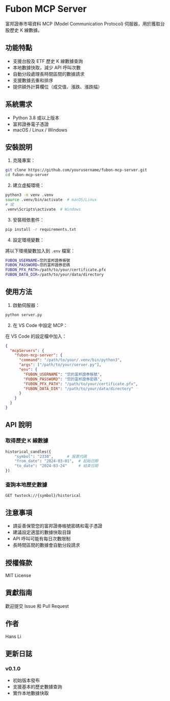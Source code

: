 # Fubon MCP Server

富邦證券市場資料 MCP (Model Communication Protocol) 伺服器，用於獲取台股歷史 K 線數據。

## 功能特點

- 支援台股及 ETF 歷史 K 線數據查詢
- 本地數據快取，減少 API 呼叫次數
- 自動分段處理長時間區間的數據請求
- 支援數據去重和排序
- 提供額外計算欄位（成交值、漲跌、漲跌幅）

## 系統需求

- Python 3.8 或以上版本
- 富邦證券電子憑證
- macOS / Linux / Windows

## 安裝說明

1. 克隆專案：

```bash
git clone https://github.com/yourusername/fubon-mcp-server.git
cd fubon-mcp-server
```

2. 建立虛擬環境：

```bash
python3 -m venv .venv
source .venv/bin/activate  # macOS/Linux
# 或
.venv\Scripts\activate  # Windows
```

3. 安裝相依套件：

```bash
pip install -r requirements.txt
```

4. 設定環境變數：

將以下環境變數加入到 `.env` 檔案：

```bash
FUBON_USERNAME=您的富邦證券帳號
FUBON_PASSWORD=您的富邦證券密碼
FUBON_PFX_PATH=/path/to/your/certificate.pfx
FUBON_DATA_DIR=/path/to/your/data/directory
```

## 使用方法

1. 啟動伺服器：

```bash
python server.py
```

2. 在 VS Code 中設定 MCP：

在 VS Code 的設定檔中加入：

```json
{
  "mcpServers": {
    "fubon-mcp-server": {
      "command": "/path/to/your/.venv/bin/python3",
      "args": ["/path/to/your/server.py"],
      "env": {
        "FUBON_USERNAME": "您的富邦證券帳號",
        "FUBON_PASSWORD": "您的富邦證券密碼",
        "FUBON_PFX_PATH": "/path/to/your/certificate.pfx",
        "FUBON_DATA_DIR": "/path/to/your/data/directory"
      }
    }
  }
}
```

## API 說明

### 取得歷史 K 線數據

```python
historical_candles({
    "symbol": "2330",      # 股票代碼
    "from_date": "2024-03-01",  # 起始日期
    "to_date": "2024-03-24"     # 結束日期
})
```

### 查詢本地歷史數據

```
GET twstock://{symbol}/historical
```

## 注意事項

- 請妥善保管您的富邦證券帳號密碼和電子憑證
- 建議設定適當的數據快取目錄
- API 呼叫可能有每日次數限制
- 長時間區間的數據會自動分段請求

## 授權條款

MIT License

## 貢獻指南

歡迎提交 Issue 和 Pull Request

## 作者

Hans Li

## 更新日誌

### v0.1.0

- 初始版本發布
- 支援基本的歷史數據查詢
- 實作本地數據快取
